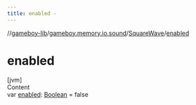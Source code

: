 ```yaml
---
title: enabled -
---
```

//[gameboy-lib](../../index.md)/[gameboy.memory.io.sound](../index.md)/[SquareWave](index.md)/[enabled](enabled.md)



# enabled  
[jvm]  
Content  
var [enabled](enabled.md): [Boolean](https://kotlinlang.org/api/latest/jvm/stdlib/kotlin/-boolean/index.html) = false  



